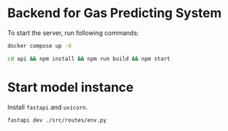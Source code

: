 # Backend for Gas Predicting System

To start the server, run following commands:

```bash
docker compose up -d
```

```bash
cd api && npm install && npm run build && npm start
```

# Start model instance

Install `fastapi` and `uvicorn`.

```bash
fastapi dev ./src/routes/env.py
```